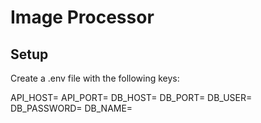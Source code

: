 # Image Processor

## Setup
Create a .env file with the following keys:

API_HOST=
API_PORT=
DB_HOST=
DB_PORT=
DB_USER=
DB_PASSWORD=
DB_NAME=